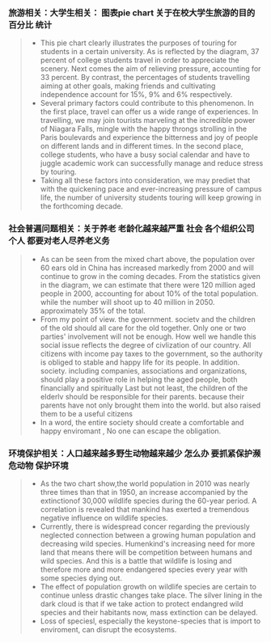 ### 旅游相关：大学生相关： 图表pie chart  关于在校大学生旅游的目的 百分比 统计
> - This pie chart clearly illustrates the purposes of touring for students in a certain university. As is reflected by the diagram, 37 percent of college students travel in order to appreciate the scenery. Next comes the aim of relieving pressure, accounting for 33 percent.  By contrast, the percentages of students travelling aiming at other goals, making friends and cultivating independence account for 15%, 9% and 6% respectively.
> - Several primary factors could contribute to this phenomenon. In the first place, travel can offer us a wide range of experiences. In travelling, we may join tourists marveling at the incredible power of Niagara Falls, mingle with the happy throngs strolling in the Paris boulevards and experience the bitterness and joy of people on different lands and in different times. In the second place, college students, who have a busy social calendar and have to juggle academic work can successfully manage and reduce stress by touring.
> - Taking all these factors into consideration, we may prediet that with the quickening pace and ever-increasing pressure of campus life, the number of university students touring will keep growing in the forthcoming decade.

### 社会普遍问题相关：关于养老 老龄化越来越严重 社会 各个组织公司 个人 都要对老人尽养老义务
> - As can be seen from the mixed chart above, the population over 60 ears old in China has increased markedly from 2000 and will continue to grow in the coming decades. From the statistics given in the diagram, we can estimate that there were 120 million aged people in 2000, accounting for about 10% of the total population. while the number will shoot up to 40 million in 2050. approximately 35% of the total.
> - From my point of view. the government. societv and the children of the old should all care for the old together.  Only one or two parties' involvement will not be enough. How well we handle this social issue reflects the degree of civlization of our country. All citizens with income pay taxes to the government, so the authority is obliged to stable and happy life for its people. In addition. society. including companies, associations and organizations, should play a positive role in helping the aged people, both financially and spiritually Last but not least, the children of the elderlv should be responsible for their parents. because their parents have not only brought them into the world. but also raised them to be a useful citizens
> - In a word, the entire society should create a comfortable and happy enviromant , No one can escape the obligation.

### 环境保护相关：人口越来越多野生动物越来越少 怎么办 要抓紧保护濒危动物 保护环境
> - As the two chart show,the world population in 2010 was nearly three times than that in 1950, an increase accompanied by the extinctionof 30,000 wildlife species during the 60-year period. A correlation is revealed that mankind has exerted a tremendous negative influence on wildlife species.
> - Currently, there is widespread concer regarding the previously neglected connection between a growing human population and decreasing wild species. Humenkind's increasing need for more land that means there will be competition between humans and wild species. And this is a battle that wildlife is losing and therefore more and more endangered species every year with some species dying out.
> - The effect of population growth on wildlife species are certain to continue unless drastic changes take place. The silver lining in the dark cloud is that if we take action to protect endangred wild species and their habitants now, mass extinction can be delayed.
> - Loss of speciesl, especially the keystone-species that is import to enviroment, can disrupt the ecosystems.